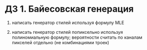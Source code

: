 # ДЗ 1. Байесовская генерация

1. написать генератор стилей используя формулу MLE

2. написать генератор стилей попиксельно используя полиномиальную формулу; вероятности считать по каналам пикселей отдельно (не комбинациями троек)